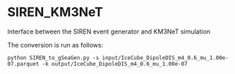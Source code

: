 # SIREN_KM3NeT
Interface between the SIREN event generator and KM3NeT simulation

The conversion is run as follows:

```
python SIREN_to_gSeaGen.py -s input/IceCube_DipoleDIS_m4_0.6_mu_1.00e-07.parquet -k output/IceCube_DipoleDIS_m4_0.6_mu_1.00e-07
```